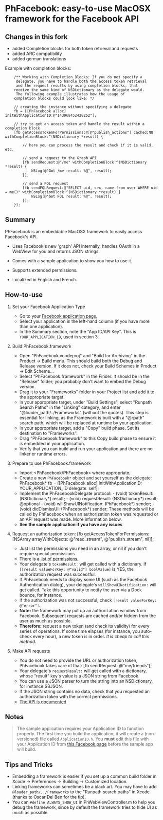 PhFacebook: easy-to-use MacOSX framework for the Facebook API
=============================================================

Changes in this fork
--------------------

- added Completion blocks for both token retrieval and requests
- added ARC compatibility
- added german translations

Example with completion blocks:

``` smalltalk
	/** Working with Completion Blocks: If you do not specify a
	 delegate, you have to handle both the access token retrieval
	 and the request results by using completion blocks, that 
	receive the same kind of NSDictionary as the delegate would.
	 The following example illustrates how the usage of 
	completion blocks could look like: */

	// creating the instance without specifying a delegate
	fb = [[PhFacebook alloc] initWithApplicationID:@"143968452428252"];

	// try to get an access token and handle the result within a completion block
	[fb getAccessTokenForPermissions:@[@"publish_actions"] cached:NO withCompletionBlock:^(NSDictionary *result) {

		// here you can process the result and check if it is valid, etc.

		// send a request to the Graph API
		[fb sendRequest:@"/me" withCompletionBlock:^(NSDictionary *result) {
			NSLog(@"Got /me result: %@", result);
		}];

		// send a FQL request
		[fb sendFQLRequest:@"SELECT uid, sex, name from user WHERE uid = me()" withCompletionBlock:^(NSDictionary *result) {
			NSLog(@"Got FQL result: %@", result);
		}];
	}];
```

Summary
-------

PhFacebook is an embeddable MacOSX framework to easily access Facebook's API.

* Uses Facebook's new 'graph' API internally, handles OAuth in a WebView for you and returns JSON strings.

* Comes with a sample application to show you how to use it.

* Supports extended permissions.

* Localized in English and French.

How-to-use
----------

1.  Set your Facebook Application Type

    * Go to your [Facebook application page](https://developers.facebook.com/apps/).
    * Select your application in the left-hand column (if you have more than one application).
    * In the Summary section, note the "App ID/API Key". This is `YOUR_APPLICATION_ID`, used in section 3.

2.  Build PhFacebook.framework

    * Open "PhFacebook.xcodeproj" and "Build for Archiving" in the Product -> Build menu. This should build both the Debug and Release version. If it does not, check your Build Schemes in Product -> Edit Scheme…
    * Select "PhFacebook.framework" in the Finder. It should be in the "Release" folder; you probably don't want to embed the Debug version.
    * Drag it to your "Frameworks" folder in your Project list and add it to the appropriate target.
    * In your appropriate target, under "Build Settings", select "Runpath Search Paths" in the "Linking" category, and enter "@loader_path/../Frameworks" (without the quotes). This step is essential for linking, as the Framework is built with a "@rpath" search path, which will be replaced at runtime by your application.
    * In your appropriate target, add a "Copy" build phase. Set its destination to "Frameworks".
    * Drag "PhFacebook.framework" to this Copy build phase to ensure it is embedded in your application.
    * Verify that you can build and run your application and there are no linker or runtime errors.

3.  Prepare to use PhFacebook.framework

    * Import <PhFacebook/PhFacebook> where appropriate.
    * Create a new `PhFacebook*` object and set yourself as the delegate:
            PhFacebook* fb = [[PhFacebook alloc] initWithApplicationID: YOUR_APPLICATION_ID delegate: self];
    * Implement the PhFacebookDelegate protocol:
            - (void) tokenResult: (NSDictionary*) result;
            - (void) requestResult: (NSDictionary*) result;
            @optional
            - (void) willShowUINotification: (PhFacebook*) sender;
            - (void) didDismissUI: (PhFacebook*) sender;
      These methods will be called by PhFacebook when an authorization token was requested or an API request was made.
      More information below.
    * __See the sample application if you have any issues__.

4.  Request an authorization token:
        [fb getAccessTokenForPermissions: [NSArray arrayWithObjects: @"read_stream", @"publish_stream", nil]];
    * Just list the permissions you need in an array, or nil if you don't require special permissions.
    * There is a [list of permissions](http://developers.facebook.com/docs/authentication/permissions).
    * Your delegate's `tokenResult:` will get called with a dictionary. If `[[result valueForKey: @"valid"] boolValue]` is YES, the authorization request was successful.
    * If PhFacebook needs to display some UI (such as the Facebook Authentication dialog), your delegate's `willShowUINotification:` will get called. Take this opportunity to notify the user via a Dock bounce, for instance.
    * If the authorization was not successful, check `[result valueForKey: @"error"]`.
    * __Note:__ the framework may put up an authorization window from Facebook. Subsequent requests are cached and/or hidden from the user as much as possible.
    * __Therefore:__ request a new token (and check its validity) for every series of operations. If some time elapses (for instance, you auto-check every hour), a new token is in order. _It is cheap to call this method_.

5.  Make API requests
    * You do not need to provide the URL or authorization token, PhFacebook takes care of that:
            [fb sendRequest: @"me/friends"];
    * Your delegate's `requestResult:` will get called with a dictionary, whose "result" key's value is a JSON string from Facebook.
    * You can use a JSON parser to turn the string into an NSDictionary, for instance SBJSON.
    * If the JSON string contains no data, check that you requested an authorization token with the correct permissions.
    * [The API is documented](http://developers.facebook.com/docs/api).

Notes
-----

> The sample application requires your Application ID to function properly. The first time you build the application, it will create a (non-versioned) file called `ApplicationID.h`.
> You __must__ edit this file with your Application ID from [this Facebook page](http://www.facebook.com/developers/apps.php) before the sample app will build.

Tips and Tricks
---------------

* Embedding a framework is easier if you set up a common build folder in Xcode -> Preferences -> Building -> Customized location.
* Linking frameworks can sometimes be a black art. You may have to add `@loader_path/../Frameworks` to the "Runpath search paths" in Xcode (thanks to Oscar Del Ben for the tip).
* You can `#define ALWAYS_SHOW_UI` in PhWebViewController.m to help you debug the framework, since by default the framework tries to hide UI as much as possible. 

